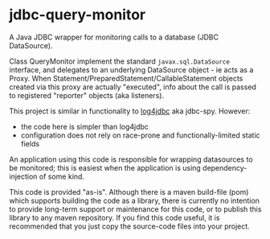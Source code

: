 [log4jdbc]: <https://github.com/arthurblake/log4jdbc>

# jdbc-query-monitor

A Java JDBC wrapper for monitoring calls to a database (JDBC DataSource).

Class QueryMonitor implement the standard `javax.sql.DataSource` interface, and delegates to an underlying DataSource object - ie acts as a Proxy. When Statement/PreparedStatement/CallableStatement objects created via this proxy are actually "executed", info about the call is passed to registered "reporter" objects (aka listeners).

This project is similar in functionality to [log4jdbc] aka jdbc-spy. However:

*  the code here is simpler than log4jdbc
*  configuration does not rely on race-prone and functionally-limited static fields

An application using this code is responsible for wrapping datasources to be monitored; this is easiest when the application is using dependency-injection of some kind.

This code is provided "as-is". Although there is a maven build-file (pom) which supports building the code as a library, there is currently no intention to provide long-term support or maintenance for this code, or to publish this library to any maven repository. If you find this code useful, it is recommended that you just copy the source-code files into your project.
